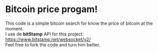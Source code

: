 # Bitcoin price progam!

This code is a simple bitcoin search for know the price of bitcoin at the moment. <br>
I use de <strong>bitStamp</strong> API for this project: https://www.bitstamp.net/websocket/v2/
<br>
Feel free to fork the code and turn him better. 

